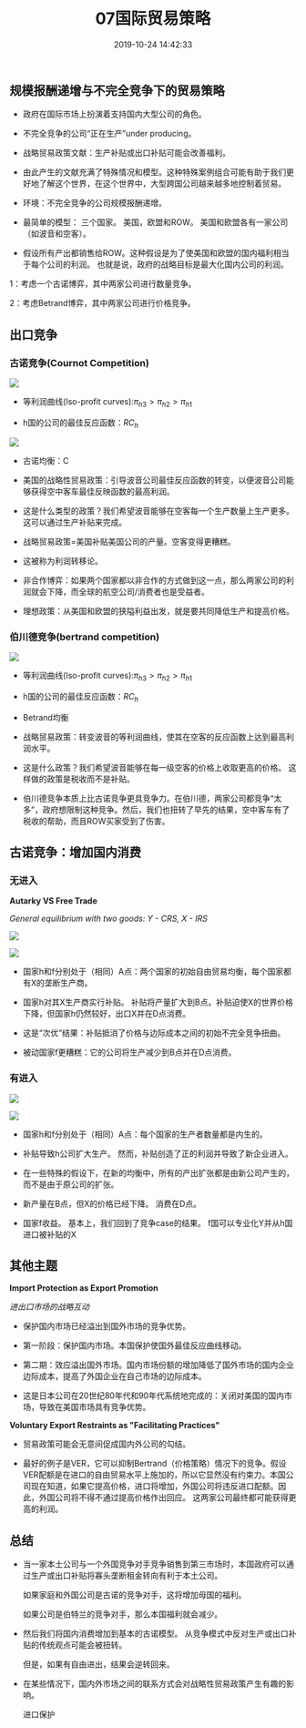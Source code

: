 ﻿---
title: 07国际贸易策略
toc: true
date: 2019-10-24 14:42:33
tags: [古诺竞争,伯川德竞争,规模报酬递增]
categories:  
- 经济学
- 国际贸易
---

## 规模报酬递增与不完全竞争下的贸易策略

* 政府在国际市场上扮演着支持国内大型公司的角色。

* 不完全竞争的公司“正在生产”under producing。

* 战略贸易政策文献：生产补贴或出口补贴可能会改善福利。

* 由此产生的文献充满了特殊情况和模型。这种特殊案例组合可能有助于我们更好地了解这个世界，在这个世界中，大型跨国公司越来越多地控制着贸易。

* 环境：不完全竞争的公司规模报酬递增。

* 最简单的模型： 三个国家。 美国，欧盟和ROW。 美国和欧盟各有一家公司（如波音和空客）。

* 假设所有产出都销售给ROW。这种假设是为了使美国和欧盟的国内福利相当于每个公司的利润。 也就是说，政府的战略目标是最大化国内公司的利润。

1：考虑一个古诺博弈，其中两家公司进行数量竞争。

2：考虑Betrand博弈，其中两家公司进行价格竞争。

## 出口竞争

### 古诺竞争(Cournot Competition)

![](https://im.yanshu.work/article/ecef1703-fc6c-418e-8d73-9b503087773e.jpg)

* 等利润曲线(Iso-profit curves):$\pi_{h3}>\pi_{h2}>\pi_{h1}$

* h国的公司的最佳反应函数：$RC_h$

![](https://im.yanshu.work/article/6f13bdee-bf81-4093-bd94-05e2c79ee7e3.jpg)

* 古诺均衡：C

* 美国的战略性贸易政策：引导波音公司最佳反应函数的转变，以便波音公司能够获得空中客车最佳反映函数的最高利润。

* 这是什么类型的政策？我们希望波音能够在空客每一个生产数量上生产更多。 这可以通过生产补贴来完成。

* 战略贸易政策=美国补贴美国公司的产量。空客变得更糟糕。

* 这被称为利润转移论。

* 非合作博弈：如果两个国家都以非合作的方式做到这一点，那么两家公司的利润就会下降，而全球的航空公司/消费者也是受益者。

* 理想政策：从美国和欧盟的狭隘利益出发，就是要共同降低生产和提高价格。

### 伯川德竞争(bertrand competition)

![](https://im.yanshu.work/article/d43ff522-096b-45bd-967f-c4042a672afb.jpg)

* 等利润曲线(Iso-profit curves):$\pi_{h3}>\pi_{h2}>\pi_{h1}$

* h国的公司的最佳反应函数：$RC_h$

* Betrand均衡

* 战略贸易政策：转变波音的等利润曲线，使其在空客的反应函数上达到最高利润水平。

* 这是什么政策？我们希望波音能够在每一级空客的价格上收取更高的价格。 这样做的政策是税收而不是补贴。

* 伯川德竞争本质上比古诺竞争更具竞争力。在伯川德，两家公司都竞争“太多”，政府想限制这种竞争。然后，我们也扭转了早先的结果，空中客车有了税收的帮助，而且ROW买家受到了伤害。

## 古诺竞争：增加国内消费

### 无进入

**Autarky VS Free Trade**

*General equilibrium with two goods: Y - CRS, X - IRS*

![](https://im.yanshu.work/article/712c9a12-81d2-4658-910d-df57fdddb388.jpg)

![](https://im.yanshu.work/article/6a7794b6-d2e0-44ab-9c53-58cba21808ce.jpg)

* 国家h和f分别处于（相同）A点：两个国家的初始自由贸易均衡，每个国家都有X的垄断生产商。

* 国家h对其X生产商实行补贴。 补贴将产量扩大到B点。补贴迫使X的世界价格下降，但国家h仍然较好，出口X并在D点消费。

* 这是“次优”结果：补贴抵消了价格与边际成本之间的初始不完全竞争扭曲。

* 被动国家f更糟糕：它的公司将生产减少到B点并在D点消费。

### 有进入

![](https://im.yanshu.work/article/18df3d5f-15ba-430b-8789-1dcf8aecfcf9.jpg)

![](https://im.yanshu.work/article/fdd01475-8a10-4130-b205-62bd4be7c680.jpg)

* 国家h和f分别处于（相同）A点：每个国家的生产者数量都是内生的。

* 补贴导致h公司扩大生产。 然而，补贴创造了正的利润并导致了新企业进入。

* 在一些特殊的假设下，在新的均衡中，所有的产出扩张都是由新公司产生的，而不是由于原公司的扩张。

* 新产量在B点，但X的价格已经下降。 消费在D点。

* 国家f收益。 基本上，我们回到了竞争case的结果。 f国可以专业化Y并从h国进口被补贴的X

## 其他主题

**Import Protection as Export Promotion**

*进出口市场的战略互动*

* 保护国内市场已经溢出到国外市场的竞争优势。

* 第一阶段：保护国内市场。本国保护使国外最佳反应曲线移动。

* 第二期：效应溢出国外市场。国内市场份额的增加降低了国外市场的国内企业边际成本，提高了外国企业在自己市场的边际成本。

* 这是日本公司在20世纪80年代和90年代系统地完成的：关闭对美国的国内市场，导致在美国市场具有竞争优势。

**Voluntary Export Restraints as "Facilitating Practices"**

* 贸易政策可能会无意间促成国内外公司的勾结。

* 最好的例子是VER，它可以抑制Bertrand（价格策略）情况下的竞争。假设VER配额是在进口的自由贸易水平上施加的，所以它显然没有约束力。本国公司现在知道，如果它提高价格，进口将增加，外国公司将违反进口配额。因此，外国公司将不得不通过提高价格作出回应。 这两家公司最终都可能获得更高的利润。

## 总结

* 当一家本土公司与一个外国竞争对手竞争销售到第三市场时，本国政府可以通过生产或出口补贴将寡头垄断租金转向有利于本土公司。

  如果家庭和外国公司是古诺的竞争对手，这将增加母国的福利。
 
  如果公司是伯特兰的竞争对手，那么本国福利就会减少。

* 然后我们将国内消费增加到基本的古诺模型。 从竞争模式中反对生产或出口补贴的传统观点可能会被扭转。

  但是，如果有自由进出，结果会逆转回来。

* 在某些情况下，国内外市场之间的联系方式会对战略性贸易政策产生有趣的影响。
  
  进口保护